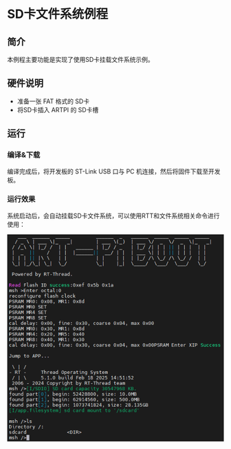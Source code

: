 # SD卡文件系统例程

## 简介

本例程主要功能是实现了使用SD卡挂载文件系统示例。

## 硬件说明
* 准备一张 FAT 格式的 SD卡
* 将SD卡插入 ARTPI 的 SD卡槽

## 运行
### 编译&下载

编译完成后，将开发板的 ST-Link USB 口与 PC 机连接，然后将固件下载至开发板。

### 运行效果

系统启动后，会自动挂载SD卡文件系统，可以使用RTT和文件系统相关命令进行使用：

![](./figures/1.png)

